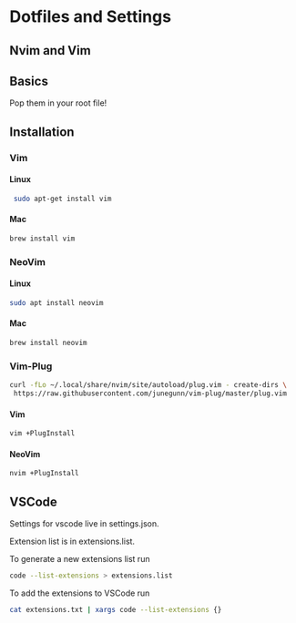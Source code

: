 # Dotfiles and Settings

## Nvim and Vim

## Basics

Pop them in your root file!

## Installation

### Vim

#### Linux

```bash
 sudo apt-get install vim
```

#### Mac

```bash
brew install vim
```

### NeoVim

#### Linux

```bash
sudo apt install neovim
```

#### Mac

```bash
brew install neovim
```

### Vim-Plug

```bash
curl -fLo ~/.local/share/nvim/site/autoload/plug.vim - create-dirs \
 https://raw.githubusercontent.com/junegunn/vim-plug/master/plug.vim
```

#### Vim

```bash
vim +PlugInstall
```

#### NeoVim

```bash
nvim +PlugInstall
```

## VSCode

Settings for vscode live in settings.json.

Extension list is in extensions.list.

To generate a new extensions list run

```bash
code --list-extensions > extensions.list
```

To add the extensions to VSCode run

```bash
cat extensions.txt | xargs code --list-extensions {}
```
